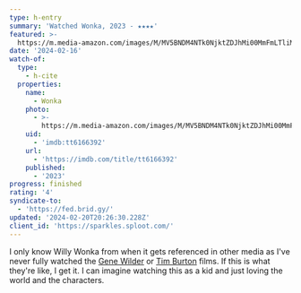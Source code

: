```yaml
---
type: h-entry
summary: 'Watched Wonka, 2023 - ★★★★'
featured: >-
  https://m.media-amazon.com/images/M/MV5BNDM4NTk0NjktZDJhMi00MmFmLTliMzEtN2RkZDY2OTNiMDgzXkEyXkFqcGdeQXVyMTUzMTg2ODkz._V1_SX300.jpg
date: '2024-02-16'
watch-of:
  type:
    - h-cite
  properties:
    name:
      - Wonka
    photo:
      - >-
        https://m.media-amazon.com/images/M/MV5BNDM4NTk0NjktZDJhMi00MmFmLTliMzEtN2RkZDY2OTNiMDgzXkEyXkFqcGdeQXVyMTUzMTg2ODkz._V1_SX300.jpg
    uid:
      - 'imdb:tt6166392'
    url:
      - 'https://imdb.com/title/tt6166392'
    published:
      - '2023'
progress: finished
rating: '4'
syndicate-to:
  - 'https://fed.brid.gy/'
updated: '2024-02-20T20:26:30.228Z'
client_id: 'https://sparkles.sploot.com/'
---
```

I only know Willy Wonka from when it gets referenced in other media as I've never fully watched the [Gene Wilder](https://imdb.com/title/tt0067992/) or [Tim Burton](https://imdb.com/title/tt0367594/) films. If this is what they're like, I get it. I can imagine watching this as a kid and just loving the world and the characters.
